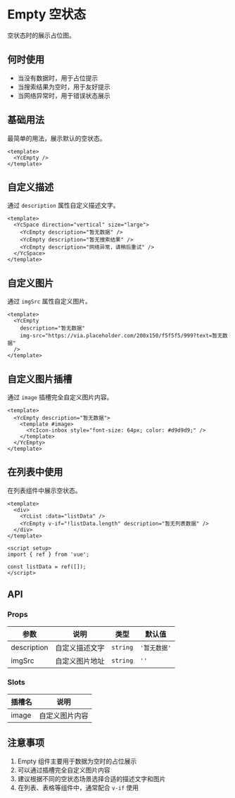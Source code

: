 # Empty 空状态

空状态时的展示占位图。

## 何时使用

- 当没有数据时，用于占位提示
- 当搜索结果为空时，用于友好提示
- 当网络异常时，用于错误状态展示

## 基础用法

最简单的用法，展示默认的空状态。

```vue
<template>
  <YcEmpty />
</template>
```

## 自定义描述

通过 `description` 属性自定义描述文字。

```vue
<template>
  <YcSpace direction="vertical" size="large">
    <YcEmpty description="暂无数据" />
    <YcEmpty description="暂无搜索结果" />
    <YcEmpty description="网络异常，请稍后重试" />
  </YcSpace>
</template>
```

## 自定义图片

通过 `imgSrc` 属性自定义图片。

```vue
<template>
  <YcEmpty 
    description="暂无数据" 
    img-src="https://via.placeholder.com/200x150/f5f5f5/999?text=暂无数据"
  />
</template>
```

## 自定义图片插槽

通过 `image` 插槽完全自定义图片内容。

```vue
<template>
  <YcEmpty description="暂无数据">
    <template #image>
      <YcIcon-inbox style="font-size: 64px; color: #d9d9d9;" />
    </template>
  </YcEmpty>
</template>
```

## 在列表中使用

在列表组件中展示空状态。

```vue
<template>
  <div>
    <YcList :data="listData" />
    <YcEmpty v-if="!listData.length" description="暂无列表数据" />
  </div>
</template>

<script setup>
import { ref } from 'vue';

const listData = ref([]);
</script>
```

## API

### Props

| 参数 | 说明 | 类型 | 默认值 |
| --- | --- | --- | --- |
| description | 自定义描述文字 | `string` | `'暂无数据'` |
| imgSrc | 自定义图片地址 | `string` | `''` |

### Slots

| 插槽名 | 说明 |
| --- | --- |
| image | 自定义图片内容 |

## 注意事项

1. Empty 组件主要用于数据为空时的占位展示
2. 可以通过插槽完全自定义图片内容
3. 建议根据不同的空状态场景选择合适的描述文字和图片
4. 在列表、表格等组件中，通常配合 `v-if` 使用
